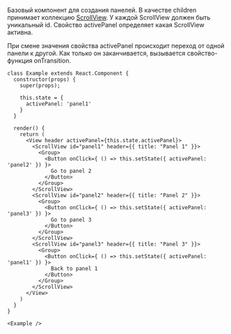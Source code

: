 Базовый компонент для создания панелей. В качестве children принимает коллекцию [ScrollView](#scrollview). У каждой ScrollView должен быть уникальный id. Свойство activePanel определяет какая ScrollView активна.

При смене значения свойства activePanel происходит переход от одной панели к другой. Как только он заканчивается, вызывается свойство-функция onTransition.


```
class Example extends React.Component {
  constructor(props) {
    super(props);

    this.state = {
      activePanel: 'panel1'
    }
  }

  render() {
    return (
      <View header activePanel={this.state.activePanel}>
        <ScrollView id="panel1" header={{ title: "Panel 1" }}>
          <Group>
            <Button onClick={ () => this.setState({ activePanel: 'panel2' }) }>
              Go to panel 2
            </Button>
          </Group>  
        </ScrollView>
        <ScrollView id="panel2" header={{ title: "Panel 2" }}>
          <Group>
            <Button onClick={ () => this.setState({ activePanel: 'panel3' }) }>
              Go to panel 3
            </Button>
          </Group>  
        </ScrollView>
        <ScrollView id="panel3" header={{ title: "Panel 3" }}>
          <Group>
            <Button onClick={ () => this.setState({ activePanel: 'panel1' }) }>
              Back to panel 1
            </Button>
          </Group>  
        </ScrollView>
      </View>
    )
  }
}

<Example />
```
